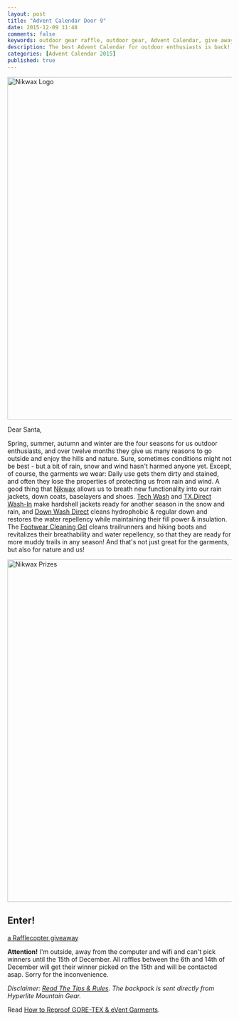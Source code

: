 ```yaml
---
layout: post
title: "Advent Calendar Door 9"
date: 2015-12-09 11:48
comments: false
keywords: outdoor gear raffle, outdoor gear, Advent Calendar, give away
description: The best Advent Calendar for outdoor enthusiasts is back! Full of sweet prizes which will enhance your adventures and make them more ultralight & fun!
categories: [Advent Calendar 2015]
published: true
---
```


<a data-flickr-embed="true"  href="https://hikinginfinland.com/2015/12/advent-calendar-door-9.html" title="Nikwax Logo"><img src="https://farm6.staticflickr.com/5835/23475758805_c1f6c4a9c0_b.jpg" width="1024" height="768" alt="Nikwax Logo"></a><script async src="//embedr.flickr.com/assets/client-code.js" charset="utf-8"></script>

<!-- more -->

Dear Santa,

Spring, summer, autumn and winter are the four seasons for us outdoor enthusiasts, and over twelve months they give us many reasons to go outside and enjoy the hills and nature. Sure, sometimes conditions might not be best - but a bit of rain, snow and wind hasn't harmed anyone yet. Except, of course, the garments we wear: Daily use gets them dirty and stained, and often they lose the properties of protecting us from rain and wind. A good thing that [Nikwax](http://nikwax.co.uk/en-us/) allows us to breath new functionality into our rain jackets, down coats, baselayers and shoes. [Tech Wash](http://nikwax.co.uk/en-us/products/productdetail.php?productid=268&itemid=-1&fabricid=-1) and [TX.Direct Wash-In](http://nikwax.co.uk/en-us/products/productdetail.php?productid=267&itemid=-1&fabricid=-1) make hardshell jackets ready for another season in the snow and rain, and [Down Wash Direct](http://nikwax.co.uk/en-us/products/productdetail.php?productid=1015&itemid=-1&fabricid=-1) cleans hydrophobic & regular down and restores the water repellency while maintaining their fill power & insulation. The [Footwear Cleaning Gel](http://nikwax.co.uk/en-us/products/productdetail.php?productid=262&itemid=-1&fabricid=-1) cleans trailrunners and hiking boots and revitalizes their breathability and water repellency, so that they are ready for more muddy trails in any season! And that's not just great for the garments, but also for nature and us!

<a data-flickr-embed="true"  href="https://www.flickr.com/photos/hendrikmorkel/23179961940/in/dateposted/" title="Nikwax Prizes"><img src="https://farm6.staticflickr.com/5649/23179961940_7bc79eefd9_b.jpg" width="1024" height="768" alt="Nikwax Prizes"></a><script async src="//embedr.flickr.com/assets/client-code.js" charset="utf-8"></script>

## Enter!

<a class="rcptr" href="http://www.rafflecopter.com/rafl/display/2eafd89567/" rel="nofollow" data-raflid="2eafd89567" data-theme="classic" data-template="547b1bf514e3887a6c34e3c0" id="rcwidget_y0oyxsgs">a Rafflecopter giveaway</a>
<script src="//widget-prime.rafflecopter.com/launch.js"></script>

**Attention!** I'm outside, away from the computer and wifi and can't pick winners until the 15th of December. All raffles between the 6th and 14th of December will get their winner picked on the 15th and will be contacted asap. Sorry for the inconvenience. 

*Disclaimer: [Read The Tips & Rules](https://hikinginfinland.com/2015/11/advent-calendar-2015-the-rules.html). The backpack is sent directly from Hyperlite Mountain Gear.*

Read [How to Reproof GORE-TEX & eVent Garments](https://hikinginfinland.com/2012/03/how-to-reproof-gore-tex-event-garments.html).